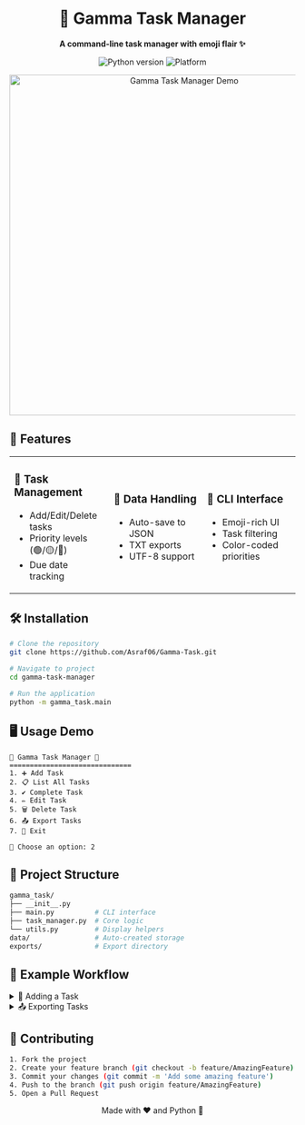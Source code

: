 <div align="center">
  <h1>🎯 Gamma Task Manager</h1>
  <p>
    <strong>A command-line task manager with emoji flair ✨</strong>
  </p>
  
  <p>
    <img src="https://img.shields.io/badge/Python-3.13.2+-blue?logo=python&logoColor=white" alt="Python version">
    <img src="https://img.shields.io/badge/Platform-CLI-lightgrey" alt="Platform">
  </p>
</div>

<div align="center">
  <img src="https://i.imgur.com/iL9NltQ.jpeg" width="600" alt="Gamma Task Manager Demo">
</div>

## 🚀 Features

<table>
  <tr>
    <td width="30%">
      <h3>📝 Task Management</h3>
      <ul>
        <li>Add/Edit/Delete tasks</li>
        <li>Priority levels (🟢/🟡/🔴)</li>
        <li>Due date tracking</li>
      </ul>
    </td>
    <td width="30%">
      <h3>📂 Data Handling</h3>
      <ul>
        <li>Auto-save to JSON</li>
        <li>TXT exports</li>
        <li>UTF-8 support</li>
      </ul>
    </td>
    <td width="30%">
      <h3>🎨 CLI Interface</h3>
      <ul>
        <li>Emoji-rich UI</li>
        <li>Task filtering</li>
        <li>Color-coded priorities</li>
      </ul>
    </td>
  </tr>
</table>

## 🛠️ Installation

```bash
# Clone the repository
git clone https://github.com/Asraf06/Gamma-Task.git

# Navigate to project
cd gamma-task-manager

# Run the application
python -m gamma_task.main
```

## 🖥️ Usage Demo

```plaintext
🎯 Gamma Task Manager 🎯
==============================
1. ➕ Add Task
2. 📋 List All Tasks
3. ✔️ Complete Task
4. ✏️ Edit Task
5. 🗑️ Delete Task
6. 📤 Export Tasks
7. 🚪 Exit

🔹 Choose an option: 2
```

## 📂 Project Structure

```bash
gamma_task/
├── __init__.py
├── main.py          # CLI interface
├── task_manager.py  # Core logic
└── utils.py         # Display helpers
data/                # Auto-created storage
exports/             # Export directory
```

## 🌟 Example Workflow

<details>
<summary>📝 Adding a Task</summary>

```plaintext
📝 Enter task name: Finish Project
📄 Enter description: Complete docs
📅 Enter due date (YYYY-MM-DD): 2023-12-31
🔝 Enter priority (high/medium/low): high

✅ Task 'Finish Project' added!
```
</details>

<details>
<summary>📤 Exporting Tasks</summary>

```plaintext
📄 Enter export filename [gamma_export.txt]: 
📤 Exported to 'exports/gamma_export.txt'!
```
</details>

## 🤝 Contributing

```bash
1. Fork the project
2. Create your feature branch (git checkout -b feature/AmazingFeature)
3. Commit your changes (git commit -m 'Add some amazing feature')
4. Push to the branch (git push origin feature/AmazingFeature)
5. Open a Pull Request
```

<div align="center">
  Made with ❤️ and Python 🐍
</div>

